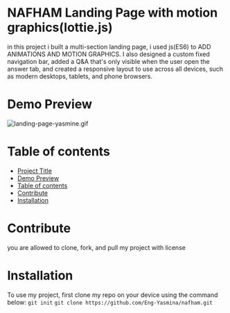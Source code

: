 # NAFHAM Landing Page with motion graphics(lottie.js)
in this project i built a multi-section landing page, i used js(ES6) to ADD ANIMATIONS AND MOTION GRAPHICS. I also designed a custom fixed navigation bar, added a Q&A that's only visible when the user open the answer tab, and created a responsive layout to use across all devices, such as modern desktops, tablets, and phone browsers.
# Demo Preview
![landing-page-yasmine.gif](https://github.com/Eng-Yasmina/Landing-Page-dynamic-with-js-/blob/main/images/landing-page-yasmine.gif)


# Table of contents
- [Project Title](#nafham-landing-page-with-motion-graphics(lottie.js))
- [Demo Preview](#demo-preview)
- [Table of contents](#table-of-contents)
- [Contribute](#contribute)
- [Installation](#installation)
# Contribute
you are allowed to clone, fork, and pull my project with license
# Installation
To use my project, first clone my repo on your device using the command below:
```git init```
```git clone https://github.com/Eng-Yasmina/nafham.git```